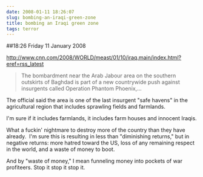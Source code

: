 ```yaml
---
date: 2008-01-11 18:26:07
slug: bombing-an-iraqi-green-zone
title: bombing an Iraqi green zone
tags: terror
---
```


##18:26 Friday 11 January 2008

http://www.cnn.com/2008/WORLD/meast/01/10/iraq.main/index.html?eref=rss_latest


> The bombardment near the Arab Jabour area on the southern outskirts of Baghdad is part of a new countrywide push against insurgents called Operation Phantom Phoenix,...

The official said the area is one of the last insurgent "safe havens" in the agricultural region that includes sprawling fields and farmlands.


I'm sure if it includes farmlands, it includes farm houses and innocent Iraqis.

What a fuckin' nightmare to destroy more of the country than they have already.  I'm sure this is resulting in less than "diminishing returns," but in negative returns: more hatred toward the US, loss of any remaining respect in the world, and a waste of money to boot.

And by "waste of money," I mean funneling money into pockets of war profiteers.  Stop it stop it stop it.
